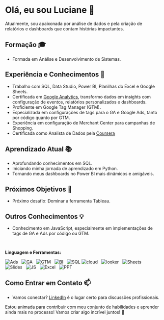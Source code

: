 # Olá, eu sou Luciane 👋

Atualmente, sou apaixonada por análise de dados e pela criação de relatórios e dashboards que contam histórias impactantes.

## Formação 🎓
- Formada em Análise e Desenvolvimento de Sistemas.

## Experiência e Conhecimentos 🚀
- Trabalho com SQL, Data Studio, Power BI, Planilhas do Excel e Google Sheets.
- Certificada em [Google Analytics](https://skillshop.exceedlms.com/profiles/079a3e6427c04bd19a142b6c956c64dd), transformo dados em insights com configuração de eventos, relatórios personalizados e dashboards.
- Proficiente em Google Tag Manager (GTM).
- Especializada em configurações de tags para o GA e Google Ads, tanto por código quanto por GTM.
- Experiência em configuração de Merchant Center para campanhas de Shopping.
- Certificada como Analista de Dados pela [Coursera](https://www.credly.com/badges/10bd52cb-25ae-457e-ba6d-c226074c9c98)

## Aprendizado Atual 📚
- Aprofundando conhecimentos em SQL.
- Iniciando minha jornada de aprendizado em Python.
- Tornando meus dashboards no Power BI mais dinâmicos e amigáveis.

## Próximos Objetivos 🎯
- Próximo desafio: Dominar a ferramenta Tableau.

## Outros Conhecimentos 💡
- Conhecimento em JavaScript, especialmente em implementações de tags de GA e Ads por código ou GTM.

  <br>
**Linguagem e Ferramentas:** 


![Ads](https://img.shields.io/badge/Google%20Ads-white?style=for-the-badge&logo=googleads&logoColor=%234285F4)&nbsp;&nbsp;
![GA](https://img.shields.io/badge/Google%20Analytics-white?style=for-the-badge&logo=googleanalytics&logoColor=%23E37400)&nbsp;&nbsp;
![GTM](https://img.shields.io/badge/GTM-white?style=for-the-badge&logo=googletagmanager&logoColor=%23246FDB)&nbsp;&nbsp;
![BI](https://img.shields.io/badge/Power%20BI-white?style=for-the-badge&logo=powerbi&logoColor=%23F2C811)&nbsp;&nbsp;
![SQL](https://img.shields.io/badge/SQL-white?style=for-the-badge&logo=mysql&logoColor=%234479A1)
![cloud](https://img.shields.io/badge/Google%20Cloud-white?style=for-the-badge&logo=googlecloud&logoColor=%234285F4)&nbsp;&nbsp;
![looker](https://img.shields.io/badge/Google%20Data%20Studio-white?style=for-the-badge&logo=googledatastudio&logoColor=%23669DF6)&nbsp;&nbsp;
![Sheets](https://img.shields.io/badge/Google%20Sheets-white?style=for-the-badge&logo=googlesheets&logoColor=%2334A853)&nbsp;&nbsp;
![Slides](https://img.shields.io/badge/Google%20Slides-white?style=for-the-badge&logo=googleslides&logoColor=%23FBBC04)&nbsp;&nbsp;
![JS](https://img.shields.io/badge/JavaScript-white?style=for-the-badge&logo=javascript&logoColor=%23F7DF1E)&nbsp;&nbsp;
![Excel](https://img.shields.io/badge/Excel-white?style=for-the-badge&logo=microsoftexcel&logoColor=%23217346)&nbsp;&nbsp;
![PPT](https://img.shields.io/badge/PPT-white?style=for-the-badge&logo=microsoftpowerpoint&logoColor=%23B7472A)&nbsp;&nbsp;


## Como Entrar em Contato 📫
- Vamos conectar? [LinkedIn](https://www.linkedin.com/in/luciane-souza-24abbb14b/) é o lugar certo para discussões profissionais.

Estou animada para contribuir com meu conjunto de habilidades e aprender ainda mais no processo! Vamos criar algo incrível juntos! 🌟
